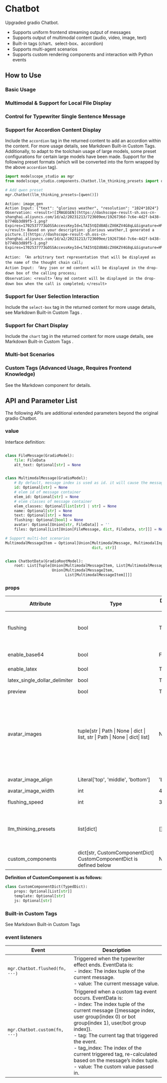 # Chatbot

Upgraded gradio Chatbot.

- Supports uniform frontend streaming output of messages
- Supports output of multimodal content (audio, video, image, text)
- Built-in tags (chart、select-box、accordion)
- Supports multi-agent scenarios
- Supports custom rendering components and interaction with Python events

## How to Use

### Basic Usage

<demo name="basic"></demo>

### Multimodal & Support for Local File Display

<demo name="multimodal"></demo>

### Control for Typewriter Single Sentence Message

<demo name="message_config"></demo>

### Support for Accordion Content Display

Include the `accordion` tag in the returned content to add an accordion within the content. For more usage details, see <tab-link component-tab="Markdown">Markdown Built-in Custom Tags</tab-link>.
Additionally, to adapt to the toolchain usage of large models, some preset configurations for certain large models have been made. Support for the following preset formats (which will be converted into the form wrapped by the above `accordion` tag).

```python
import modelscope_studio as mgr
from modelscope_studio.components.Chatbot.llm_thinking_presets import qwen

# Add qwen preset
mgr.Chatbot(llm_thinking_presets=[qwen()])
```

```text
Action: image_gen
Action Input: {"text": "glorious weather", "resolution": "1024*1024"}
Observation: <result>![IMAGEGEN](https://dashscope-result-sh.oss-cn-shanghai.aliyuncs.com/1d/a2/20231213/723609ee/1926736d-7c6e-4d2f-b438-b7746b3d89f5-1.png?Expires=1702537773&OSSAccessKeyId=LTAI5tQZd8AEcZX6KZV4G8qL&Signature=H%2B0rIn6BMfE%2BOr1uPb7%2Br9G3%2B5w%3D)</result> Based on your description: glorious weather,I generated a picture.[](https://dashscope-result-sh.oss-cn-shanghai.aliyuncs.com/1d/a2/20231213/723609ee/1926736d-7c6e-4d2f-b438-b7746b3d89f5-1.png?Expires=1702537773&OSSAccessKeyId=LTAI5tQZd8AEcZX6KZV4G8qL&Signature=H%2B0rIn6BMfE%2BOr1uPb7%2Br9G3%2B5w%3D)

Action: 「An arbitrary text representation that will be displayed as the name of the thought chain call」
Action Input: 「Any json or md content will be displayed in the drop-down box of the calling process」
Observation: <result>「Any md content will be displayed in the drop-down box when the call is completed」</result>
```

<demo name="accordion"></demo>

### Support for User Selection Interaction

Include the `select-box` tag in the returned content for more usage details, see <tab-link component-tab="Markdown">Markdown Built-in Custom Tags <tab-link component-tab="Markdown">.

<demo name="select-box"></demo>

### Support for Chart Display

Include the `chart` tag in the returned content for more usage details, see <tab-link component-tab="Markdown">Markdown Built-in Custom Tags <tab-link component-tab="Markdown">.

<demo name="chart"></demo>

### Multi-bot Scenarios

<demo name="multi_bots"></demo>

### Custom Tags (Advanced Usage, Requires Frontend Knowledge)

See the <tab-link component-tab="Markdown">Markdown component</tab-link> for details.

## API and Parameter List

The following APIs are additional extended parameters beyond the original gradio Chatbot.

### value

Interface definition:

```python

class FileMessage(GradioModel):
    file: FileData
    alt_text: Optional[str] = None


class MultimodalMessage(GradioModel):
    # By default, message index is used as id. it will cause the message to be re-rendered when id changed.
    id: Optional[str] = None
    # elem id of message container
    elem_id: Optional[str] = None
    # elem classes of message container
    elem_classes: Optional[list[str] | str] = None
    name: Optional[str] = None
    text: Optional[str] = None
    flushing: Optional[bool] = None
    avatar: Optional[Union[str, FileData]] = ''
    files: Optional[List[Union[FileMessage, dict, FileData, str]]] = None

# Support multi-bot scenarios
MultimodalMessageItem = Optional[Union[MultimodalMessage, MultimodalInputData,
                                       dict, str]]


class ChatbotData(GradioRootModel):
    root: List[Tuple[Union[MultimodalMessageItem, List[MultimodalMessageItem]],
                     Union[MultimodalMessageItem,
                           List[MultimodalMessageItem]]]]
```

### props

| Attribute                     | Type                                                                             | Default Value | Description                                                                                                                                                                                                                                                                                                                                                                                                                                                                                                              |
| ----------------------------- | -------------------------------------------------------------------------------- | ------------- | ------------------------------------------------------------------------------------------------------------------------------------------------------------------------------------------------------------------------------------------------------------------------------------------------------------------------------------------------------------------------------------------------------------------------------------------------------------------------------------------------------------------------ |
| flushing                      | bool                                                                             | True          | Whether to enable the typewriter effect. By default, only the bot's messages will have this effect, but you can control the display effect of each message precisely by modifying the flushing attribute of a message individually.                                                                                                                                                                                                                                                                                      |
| enable_base64                 | bool                                                                             | False         | Whether to support rendering content as base64, since rendering base64 is unsafe, the default is False.                                                                                                                                                                                                                                                                                                                                                                                                                  |
| enable_latex                  | bool                                                                             | True          | Whether to enable LaTeX rendering.                                                                                                                                                                                                                                                                                                                                                                                                                                                                                       |
| latex_single_dollar_delimiter | bool                                                                             | True          | Whether to enable single dollar delimiter `$` for LaTeX rendering.                                                                                                                                                                                                                                                                                                                                                                                                                                                       |
| preview                       | bool                                                                             | True          | Whether to enable image preview functionality.                                                                                                                                                                                                                                                                                                                                                                                                                                                                           |
| avatar_images                 | tuple\[str \| Path \| None \| dict \| list, str \| Path \| None \| dict\| list\] | None          | An extended parameter value for gr.Chatbot, in addition to accepting a URL, it can also accept a dict and list. The dict can include the fields avatar and name, where the name field will be displayed under the avatar when rendered. <br/> - When passing a dict, it must include an avatar field.<br/> - When passing a list, it generally corresponds to the multi-bot mode, where each item can receive all the aforementioned values, and each bot’s avatar matches with the position of the bot in the messages. |
| avatar_image_align            | Literal['top', 'middle', 'bottom']                                               | 'bottom'      | Controls the alignment of the avatar with the messages, default is bottom-aligned.                                                                                                                                                                                                                                                                                                                                                                                                                                       |
| avatar_image_width            | int                                                                              | 45            | The width of the avatar and name.                                                                                                                                                                                                                                                                                                                                                                                                                                                                                        |
| flushing_speed                | int                                                                              | 3             | Typewriter speed, values range from 1 - 10, with larger values indicating faster speeds.                                                                                                                                                                                                                                                                                                                                                                                                                                 |
| llm_thinking_presets          | list\[dict\]                                                                     | \[\]          | llm thinking link presets, which can convert the output format of llm calling tools into a fixed front-end display format. It needs to be imported from modelscope_studio.Chatbot.llm_thinking_presets, and currently supports: qwen.                                                                                                                                                                                                                                                                                    |
| custom_components             | dict\[str, CustomComponentDict\] CustomComponentDict is defined below            | None          | Allows users to define custom tags and control tag rendering styles and trigger Python events through JS.                                                                                                                                                                                                                                                                                                                                                                                                                |

**Definition of CustomComponent is as follows:**

```python
class CustomComponentDict(TypedDict):
    props: Optional[List[str]]
    template: Optional[str]
    js: Optional[str]
```

### Built-in Custom Tags

See <tab-link component-tab="Markdown">Markdown Built-in Custom Tags</tab-link>

### event listeners

| Event                          | Description                                                                                                                                                                                                                                                                                                                                                                                                   |
| ------------------------------ | ------------------------------------------------------------------------------------------------------------------------------------------------------------------------------------------------------------------------------------------------------------------------------------------------------------------------------------------------------------------------------------------------------------- |
| `mgr.Chatbot.flushed(fn, ···)` | Triggered when the typewriter effect ends. EventData is: <br/> - index: The index tuple of the current message.<br/> - value: The current message value.                                                                                                                                                                                                                                                      |
| `mgr.Chatbot.custom(fn, ···)`  | Triggered when a custom tag event occurs. EventData is: <br/> - index: The index tuple of the current message ([message index, user group(index 0) or bot group(index 1), user/bot group index]).<br/> - tag: The current tag that triggered the event.<br/> - tag_index: The index of the current triggered tag, re-calculated based on the message’s index tuple.<br/> - value: The custom value passed in. |
